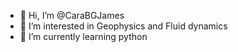 - 👋 Hi, I’m @CaraBGJames
- 👀 I’m interested in Geophysics and Fluid dynamics
- 🌱 I’m currently learning python

<!---
CaraBGJames/CaraBGJames is a ✨ special ✨ repository because its `README.md` (this file) appears on your GitHub profile.
You can click the Preview link to take a look at your changes.
--->
